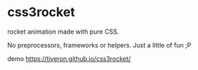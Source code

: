 # css3rocket
rocket animation made with pure CSS.

No preprocessors, frameworks or helpers. Just a little of fun ;P

demo https://tiveron.github.io/css3rocket/  
